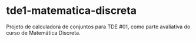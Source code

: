 # tde1-matematica-discreta
Projeto de calculadora de conjuntos para TDE #01, como parte avaliativa do curso de Matemática Discreta.
